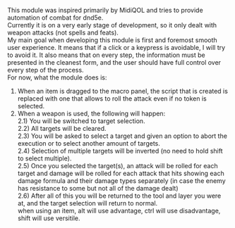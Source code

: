 This module was inspired primarily by MidiQOL and tries to provide automation of combat for dnd5e. </br>
Currently it is on a very early stage of development, so it only dealt with weapon attacks (not spells and feats). </br>
My main goal when developing this module is first and foremost smooth user experience. It means that if a click or a keypress is avoidable, I will try to avoid it. It also means that on every step, the information must be presented in the cleanest form, and the user should have full control over every step of the process. </br>
For now, what the module does is: </br>
1) When an item is dragged to the macro panel, the script that is created is replaced with one that allows to roll the attack even if no token is selected.
2) When a weapon is used, the following will happen: </br>
2.1) You will be switched to target selection. </br>
2.2) All targets will be cleared. </br>
2.3) You will be asked to select a target and given an option to abort the execution or to select another amount of targets. </br>
2.4) Selection of multiple targets will be inverted (no need to hold shift to select multiple). </br>
2.5) Once you selected the target(s), an attack will be rolled for each target and damage will be rolled for each attack that hits showing each damage formula and their damage types separately (in case the enemy has resistance to some but not all of the damage dealt) </br>
2.6) After all of this you will be returned to the tool and layer you were at, and the target selection will return to normal. </br>
when using an item, alt will use advantage, ctrl will use disadvantage, shift will use versitile.